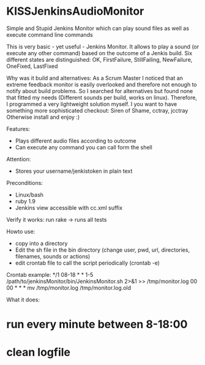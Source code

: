 KISSJenkinsAudioMonitor
=======================

Simple and Stupid Jenkins Monitor which can play sound files as well as execute command line commands

This is very basic - yet useful - Jenkins Monitor.
It allows to play a sound (or execute any other command) based on the outcome of a Jenkis build.
Six different states are distinguished: OK, FirstFailure, StillFailing, NewFailure, OneFixed, LastFixed

Why was it build and alternatives:
As a Scrum Master I noticed that an extreme feedback monitor is easily overlooked and therefore not enough to notify about build problems.
So I searched for alternatives but found none that fitted my needs (Different sounds per build, works on linux).
Therefore, I programmed a very lightweight solution myself.
I you want to have something more sophisticated checkout: Siren of Shame, cctray, jcctray
Otherwise install and enjoy :)

Features:
- Plays different audio files according to outcome
- Can execute any command you can call form the shell

Attention:
- Stores your username/jenkistoken in plain text

Preconditions: 
- Linux/bash
- ruby 1.9
- Jenkins view accessible with cc.xml suffix 

Verify it works: 
run rake -> runs all tests 

Howto use:
- copy into a directory
- Edit the sh file in the bin directory (change user, pwd, url, directories, filenames, sounds or actions)
- edit crontab file to call the script periodically (crontab -e)


Crontab example:
*/1 08-18 * * 1-5 /path/to/jenkinsMonitor/bin/JenkinsMonitor.sh 2>&1 >> /tmp/monitor.log
00 00 * * * mv /tmp/monitor.log /tmp/monitor.log.old

What it does:
# run every minute between 8-18:00
# clean logfile

